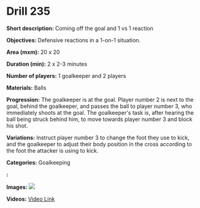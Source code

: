 # Drill 235

**Short description:**
Coming off the goal and 1 vs 1 reaction

**Objectives:**
Defensive reactions in a 1-on-1 situation.

**Area (mxm):**
20 x 20

**Duration (min):**
2 x 2-3 minutes

**Number of players:**
1 goalkeeper and 2 players

**Materials:**
Balls

**Progression:**
The goalkeeper is at the goal. Player number 2 is next to the goal, behind the goalkeeper, and passes the ball to player number 3, who immediately shoots at the goal. The goalkeeper's task is, after hearing the ball being struck behind him, to move towards player number 3 and block his shot.

**Variations:**
Instruct player number 3 to change the foot they use to kick, and the goalkeeper to adjust their body position in the cross according to the foot the attacker is using to kick.

**Categories:**
Goalkeeping

**:**


**Images:**
![](https://www.coachingfutsal.com/\images\a8c549a88b2c383c3a4c5e78b0a5031b577ac9bf071168b3ace1ceedf04509f3d997e4abbcd6f9cf3336308364e3bff88e6744afd4408625def72f89cea51d6f4db6dec65d717.png)

**Videos:**
[Video Link](https://www.youtube.com/embed/WND60sQ4cmA)

